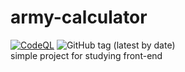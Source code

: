 # army-calculator
[![CodeQL](https://github.com/unbroken2650/army-calculator/actions/workflows/codeql-analysis.yml/badge.svg?branch=main)](https://github.com/unbroken2650/army-calculator/actions/workflows/codeql-analysis.yml)  ![GitHub tag (latest by date)](https://img.shields.io/github/v/tag/unbroken2650/army-calculator?color=green&label=version&style=plastic)  
simple project for studying front-end
